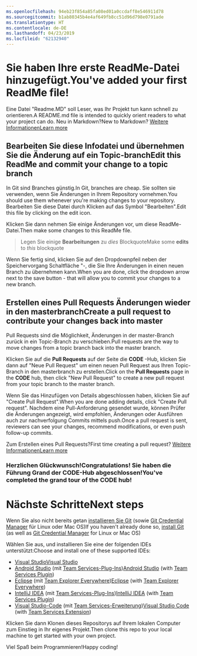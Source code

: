 ```yaml
---
ms.openlocfilehash: 94eb23f854a85fa08ed01a0ccdaff8e546911d78
ms.sourcegitcommit: b1ab80345b4e4af649fb8cc51d96d798e0791ade
ms.translationtype: HT
ms.contentlocale: de-DE
ms.lasthandoff: 04/23/2019
ms.locfileid: "62132940"
---
```

# <a name="youve-added-your-first-readme-file"></a><span data-ttu-id="a0a34-101">Sie haben Ihre erste ReadMe-Datei hinzugefügt.</span><span class="sxs-lookup"><span data-stu-id="a0a34-101">You've added your first ReadMe file!</span></span>
<span data-ttu-id="a0a34-102">Eine Datei "Readme.MD" soll Leser, was Ihr Projekt tun kann schnell zu orientieren.</span><span class="sxs-lookup"><span data-stu-id="a0a34-102">A README.md file is intended to quickly orient readers to what your project can do.</span></span>  <span data-ttu-id="a0a34-103">Neu in Markdown?</span><span class="sxs-lookup"><span data-stu-id="a0a34-103">New to Markdown?</span></span> [<span data-ttu-id="a0a34-104">Weitere Informationen</span><span class="sxs-lookup"><span data-stu-id="a0a34-104">Learn more</span></span>](https://go.microsoft.com/fwlink/p/?LinkId=524306&clcid=0x409)

## <a name="edit-this-readme-and-commit-your-change-to-a-topic-branch"></a><span data-ttu-id="a0a34-105">Bearbeiten Sie diese Infodatei und übernehmen Sie die Änderung auf ein Topic-branch</span><span class="sxs-lookup"><span data-stu-id="a0a34-105">Edit this ReadMe and commit your change to a topic branch</span></span>
<span data-ttu-id="a0a34-106">In Git sind Branches günstig.</span><span class="sxs-lookup"><span data-stu-id="a0a34-106">In Git, branches are cheap.</span></span>  <span data-ttu-id="a0a34-107">Sie sollten sie verwenden, wenn Sie Änderungen in Ihrem Repository vornehmen.</span><span class="sxs-lookup"><span data-stu-id="a0a34-107">You should use them whenever you're making changes to your repository.</span></span>  <span data-ttu-id="a0a34-108">Bearbeiten Sie diese Datei durch Klicken auf das Symbol "Bearbeiten".</span><span class="sxs-lookup"><span data-stu-id="a0a34-108">Edit this file by clicking on the edit icon.</span></span>

<span data-ttu-id="a0a34-109">Klicken Sie dann nehmen Sie einige Änderungen vor, um diese ReadMe-Datei.</span><span class="sxs-lookup"><span data-stu-id="a0a34-109">Then make some changes to this ReadMe file.</span></span>

> <span data-ttu-id="a0a34-110">Legen Sie einige **Bearbeitungen** zu _dies_ Blockquote</span><span class="sxs-lookup"><span data-stu-id="a0a34-110">Make some **edits** to _this_ blockquote</span></span>

<span data-ttu-id="a0a34-111">Wenn Sie fertig sind, klicken Sie auf den Dropdownpfeil neben der Speichervorgang Schaltfläche "-, die Sie Ihre Änderungen in einen neuen Branch zu übernehmen kann.</span><span class="sxs-lookup"><span data-stu-id="a0a34-111">When you are done, click the dropdown arrow next to the save button - that will allow you to commit your changes to a new branch.</span></span>

## <a name="create-a-pull-request-to-contribute-your-changes-back-into-master"></a><span data-ttu-id="a0a34-112">Erstellen eines Pull Requests Änderungen wieder in den masterbranch</span><span class="sxs-lookup"><span data-stu-id="a0a34-112">Create a pull request to contribute your changes back into master</span></span>
<span data-ttu-id="a0a34-113">Pull Requests sind die Möglichkeit, Änderungen in der master-Branch zurück in ein Topic-Branch zu verschieben.</span><span class="sxs-lookup"><span data-stu-id="a0a34-113">Pull requests are the way to move changes from a topic branch back into the master branch.</span></span>

<span data-ttu-id="a0a34-114">Klicken Sie auf die **Pull Requests** auf der Seite die **CODE** -Hub, klicken Sie dann auf "Neue Pull Request" um einen neuen Pull Request aus Ihren Topic-Branch in den masterbranch zu erstellen.</span><span class="sxs-lookup"><span data-stu-id="a0a34-114">Click on the **Pull Requests** page in the **CODE** hub, then click "New Pull Request" to create a new pull request from your topic branch to the master branch.</span></span>

<span data-ttu-id="a0a34-115">Wenn Sie das Hinzufügen von Details abgeschlossen haben, klicken Sie auf "Create Pull Request".</span><span class="sxs-lookup"><span data-stu-id="a0a34-115">When you are done adding details, click "Create Pull request".</span></span> <span data-ttu-id="a0a34-116">Nachdem eine Pull-Anforderung gesendet wurde, können Prüfer die Änderungen angezeigt, wird empfohlen, Änderungen oder Ausführen auch zur nachverfolgung Commits mittels push.</span><span class="sxs-lookup"><span data-stu-id="a0a34-116">Once a pull request is sent, reviewers can see your changes, recommend modifications, or even push follow-up commits.</span></span>

<span data-ttu-id="a0a34-117">Zum Erstellen eines Pull Requests?</span><span class="sxs-lookup"><span data-stu-id="a0a34-117">First time creating a pull request?</span></span>  [<span data-ttu-id="a0a34-118">Weitere Informationen</span><span class="sxs-lookup"><span data-stu-id="a0a34-118">Learn more</span></span>](https://go.microsoft.com/fwlink/?LinkId=533211&clcid=0x409)

### <a name="congratulations-youve-completed-the-grand-tour-of-the-code-hub"></a><span data-ttu-id="a0a34-119">Herzlichen Glückwunsch!</span><span class="sxs-lookup"><span data-stu-id="a0a34-119">Congratulations!</span></span> <span data-ttu-id="a0a34-120">Sie haben die Führung Grand der CODE-Hub abgeschlossen!</span><span class="sxs-lookup"><span data-stu-id="a0a34-120">You've completed the grand tour of the CODE hub!</span></span>

# <a name="next-steps"></a><span data-ttu-id="a0a34-121">Nächste Schritte</span><span class="sxs-lookup"><span data-stu-id="a0a34-121">Next steps</span></span>

<span data-ttu-id="a0a34-122">Wenn Sie also nicht bereits getan [installieren Sie Git](https://git-scm.com/downloads) (sowie [Git Credential Manager](https://java.visualstudio.com/Downloads/gitcredentialmanager/Index) für Linux oder Mac OS)</span><span class="sxs-lookup"><span data-stu-id="a0a34-122">If you haven't already done so, [install Git](https://git-scm.com/downloads) (as well as [Git Credential Manager](https://java.visualstudio.com/Downloads/gitcredentialmanager/Index) for Linux or Mac OS)</span></span>

<span data-ttu-id="a0a34-123">Wählen Sie aus, und installieren Sie eine der folgenden IDEs unterstützt:</span><span class="sxs-lookup"><span data-stu-id="a0a34-123">Choose and install one of these supported IDEs:</span></span>
* [<span data-ttu-id="a0a34-124">Visual Studio</span><span class="sxs-lookup"><span data-stu-id="a0a34-124">Visual Studio</span></span>](https://go.microsoft.com/fwlink/?LinkId=309297&clcid=0x409&slcid=0x409)
* <span data-ttu-id="a0a34-125">[Android Studio](https://developer.android.com/studio) (mit [Team Services-Plug-Ins](https://java.visualstudio.com/Downloads/intellijplugin/Index))</span><span class="sxs-lookup"><span data-stu-id="a0a34-125">[Android Studio](https://developer.android.com/studio) (with [Team Services Plugin](https://java.visualstudio.com/Downloads/intellijplugin/Index))</span></span>
* <span data-ttu-id="a0a34-126">[Eclipse](https://www.eclipse.org/downloads) (mit [Team Explorer Everywhere](https://java.visualstudio.com/Downloads/eclipseplugin/Index))</span><span class="sxs-lookup"><span data-stu-id="a0a34-126">[Eclipse](https://www.eclipse.org/downloads) (with [Team Explorer Everywhere](https://java.visualstudio.com/Downloads/eclipseplugin/Index))</span></span>
* <span data-ttu-id="a0a34-127">[IntelliJ IDEA](https://www.jetbrains.com/idea/download) (mit [Team Services-Plug-Ins](https://java.visualstudio.com/Downloads/intellijplugin/Index))</span><span class="sxs-lookup"><span data-stu-id="a0a34-127">[IntelliJ IDEA](https://www.jetbrains.com/idea/download) (with [Team Services Plugin](https://java.visualstudio.com/Downloads/intellijplugin/Index))</span></span>
* <span data-ttu-id="a0a34-128">[Visual Studio-Code](https://code.visualstudio.com/Download) (mit [Team Services-Erweiterung](https://java.visualstudio.com/Downloads/visualstudiocode/Index))</span><span class="sxs-lookup"><span data-stu-id="a0a34-128">[Visual Studio Code](https://code.visualstudio.com/Download) (with [Team Services Extension](https://java.visualstudio.com/Downloads/visualstudiocode/Index))</span></span>

<span data-ttu-id="a0a34-129">Klicken Sie dann Klonen dieses Repositorys auf Ihrem lokalen Computer zum Einstieg in Ihr eigenes Projekt.</span><span class="sxs-lookup"><span data-stu-id="a0a34-129">Then clone this repo to your local machine to get started with your own project.</span></span>
  
<span data-ttu-id="a0a34-130">Viel Spaß beim Programmieren!</span><span class="sxs-lookup"><span data-stu-id="a0a34-130">Happy coding!</span></span>